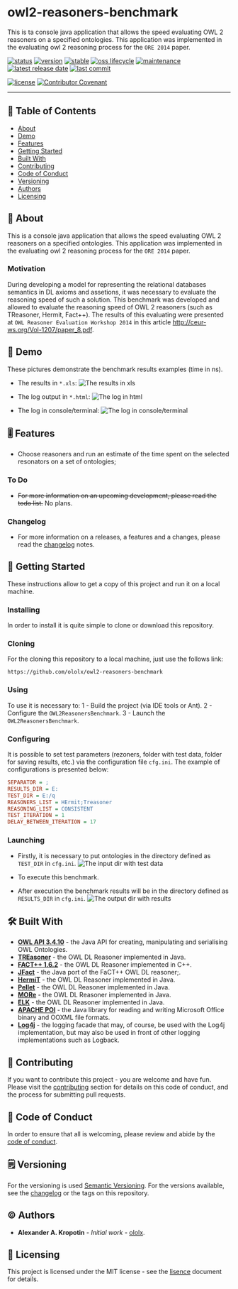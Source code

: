 # owl2-reasoners-benchmark

This is ta console java application that allows the speed evaluating OWL 2 reasoners on a specified ontologies. This application was implemented in the evaluating owl 2 reasoning process for the `ORE 2014` paper.

[![status](https://img.shields.io/badge/status-completed-inactive?style=flat-square)](BADGES_GUIDE.md#status) [![version](https://img.shields.io/badge/version-1.0.0-informational?style=flat-square)](BADGES_GUIDE.md#version) [![stable](https://img.shields.io/badge/stable-yes-important?style=flat-square)](BADGES_GUIDE.md#stable)  [![oss lifecycle](https://img.shields.io/badge/oss_lifecycle-archived-important?style=flat-square)](BADGES_GUIDE.md#oss-lifecycle) [![maintenance](https://img.shields.io/badge/maintenance-no-informational?style=flat-square)](BADGES_GUIDE.md#maintenance) [![latest release date](https://img.shields.io/badge/latest_release_date-June_25,_2014-informational?style=flat-square)](BADGES_GUIDE.md#release-date) [![last commit](https://img.shields.io/badge/last_commit-June_25,_2014-informational?style=flat-square)](BADGES_GUIDE.md#commit-date)

[![license](https://img.shields.io/badge/license-MIT-informational?style=flat-square)](LICENSE) [![Contributor Covenant](https://img.shields.io/badge/Contributor%20Covenant-v2.0%20adopted-ff69b4.svg?style=flat-square)](code_of_conduct.md)

---

## 📇 Table of Contents

- [About](#about)
- [Demo](#demo)
- [Features](#feature)
- [Getting Started](#getting-started)
- [Built With](#built-with)
- [Contributing](#contributing)
- [Code of Conduct](#code-of-conduct)
- [Versioning](#versioning)
- [Authors](#authors)
- [Licensing](#licensing)

##  📖 About

This is a console java application that allows the speed evaluating OWL 2 reasoners on a specified ontologies. This application was implemented in the evaluating owl 2 reasoning process for the `ORE 2014` paper.

### Motivation

During developing a model for representing the relational databases semantics in DL axioms and assetions, it was necessary to evaluate the reasoning speed of such a solution. This benchmark was developed and allowed to evaluate the reasoning speed of OWL 2 reasoners (such as TReasoner, Hermit, Fact++). The results of this evaluating were presented at `OWL Reasoner Evaluation Workshop 2014` in this article http://ceur-ws.org/Vol-1207/paper_8.pdf.

## 📸 Demo

These pictures demonstrate the benchmark results examples (time in ns).

- The results in `*.xls`:
![The results in xls](https://github.com/ololx/owl2-reasoners-benchmark/blob/assets/demo/owl2-reasoner-benchmark-demo-2.png?raw=true)

- The log output in `*.html`:
![The log in html](https://github.com/ololx/owl2-reasoners-benchmark/blob/assets/demo/owl2-reasoner-benchmark-demo-3.png?raw=true)

- The log in console/terminal:
![The log in console/terminal](https://github.com/ololx/owl2-reasoners-benchmark/blob/assets/demo/owl2-reasoner-benchmark-demo-1.png?raw=true)

## 🎚 Features

- Choose reasoners and run an estimate of the time spent on the selected resonators on a set of ontologies;

### To Do

- ~~For more information on an upcoming development, please read the todo list.~~ No plans.

### Changelog

- For more information on a releases, a features and a changes, please read the [changelog](CHANGELOG.md) notes.

## 🚦 Getting Started

These instructions allow to get a copy of this project and run it on a local machine.

### Installing

In order to install it is quite simple to clone or download this repository.

### Cloning

For the cloning this repository to a local machine, just use the follows link:

```http
https://github.com/ololx/owl2-reasoners-benchmark
```

### Using

To use it is necessary to:
1 - Build the project (via IDE tools or Ant).
2 - Configure the `OWL2ReasonersBenchmark`.
3 - Launch the `OWL2ReasonersBenchmark`.

### Configuring

It is possible to set test parameters (rezoners, folder with test data, folder for saving results, etc.) via the configuration file `cfg.ini`. The example of configurations is presented below:

```cfg
SEPARATOR = ;
RESULTS_DIR = E:
TEST_DIR = E:/q
REASONERS_LIST = HErmit;Treasoner
REASONING_LIST = CONSISTENT
TEST_ITERATION = 1
DELAY_BETWEEN_ITERATION = 17
```

### Launching

- Firstly, it is necessary to put ontologies in the directory defined as `TEST_DIR` in `cfg.ini`.
![The input dir with test data](https://github.com/ololx/owl2-reasoners-benchmark/blob/assets/demo/owl2-reasoner-benchmark-demo-input.png?raw=true)
- To execute this benchmark.

- After execution the benchmark results will be in the directory defined as `RESULTS_DIR` in `cfg.ini`. 
![The output dir with results](https://github.com/ololx/owl2-reasoners-benchmark/blob/assets/demo/owl2-reasoner-benchmark-demo-output.png?raw=true)

## 🛠 Built With

- **[OWL API 3.4.10](https://github.com/owlcs/owlapi)** - the Java API for creating, manipulating and serialising OWL Ontologies.
- **[TREasoner](http://ceur-ws.org/Vol-1015/paper_2.pdf)** - the OWL DL Reasoner implemented in Java.
- **[FACT++ 1.6.2](https://www.w3.org/2001/sw/wiki/Fact)** - the OWL DL Reasoner implemented in C++.
- **[JFact](https://github.com/owlcs/jfact)** - the Java port of the FaCT++ OWL DL reasoner;.
- **[HermiT](https://github.com/phillord/hermit-reasoner)** - the OWL DL Reasoner implemented in Java.
- **[Pellet](https://github.com/stardog-union/pellet)** - the OWL DL Reasoner implemented in Java.
- **[MORe](https://www.cs.ox.ac.uk/isg/tools/MORe/)** - the OWL DL Reasoner implemented in Java.
- **[ELK](https://github.com/liveontologies/elk-reasoner)** - the OWL DL Reasoner implemented in Java.
- **[APACHE POI](https://poi.apache.org)** - the Java library for reading and writing Microsoft Office binary and OOXML file formats.
- **[Log4j](https://logging.apache.org/log4j/2.x/)** - the logging facade that may, of course, be used with the Log4j implementation, but may also be used in front of other logging implementations such as Logback.

## 🎉 Contributing

If you want to contribute this project - you are welcome and have fun.
Please visit the [contributing](CONTRIBUTING.md) section for details on this code of conduct, and the process for submitting pull requests.

## 📝 Code of Conduct

In order to ensure that all is welcoming, please review and abide by the [code of conduct](CODE_OF_CONDUCT.md).

## 🗒 Versioning

For the versioning is used [Semantic Versioning](http://semver.org/). For the versions available, see the [changelog](CHANGELOG.md) or the tags on this repository.

## ©️ Authors

* **Alexander A. Kropotin** - *Initial work* - [ololx](https://github.com/ololx).

## 🔏 Licensing

This project is licensed under the MIT license - see the [lisence](LICENSE) document for details.
